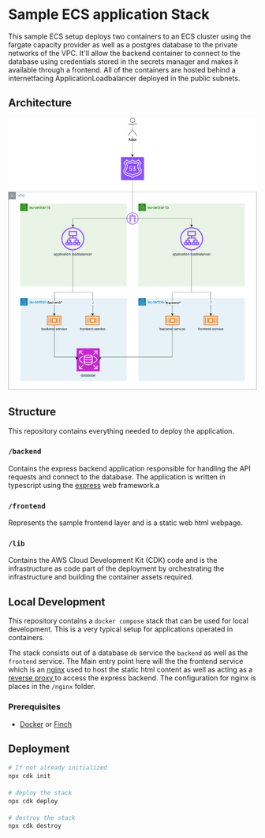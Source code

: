 # Sample ECS application Stack

This sample ECS setup deploys two containers to an ECS cluster using the fargate capacity provider as well as a postgres database to the private networks of the VPC.
It'll allow the backend container to connect to the database using credentials stored in the secrets manager and makes it available through a frontend. All of the containers are hosted behind a internetfacing ApplicationLoadbalancer deployed in the public subnets.

## Architecture

![Architecture](./docs/lab_arch.png)

## Structure

This repository contains everything needed to deploy the application.


### `/backend`

Contains the express backend application responsible for handling the API requests and connect to the database. The application is written in typescript using the [express](https://expressjs.com/) web framework.a

### `/frontend`

Represents the sample frontend layer and is a static web html webpage.

### `/lib`

Contains the AWS Cloud Development Kit (CDK) code and is the infrastructure as code part of the deployment by orchestrating the infrastructure and building the container assets required.

## Local Development

This repository contains a `docker compose` stack that can be used for local development. This is a very typical setup for applications operated in containers.

The stack consists out of a database `db` service the `backend` as well as the `frontend` service. The Main entry point here will the the frontend service which is an [nginx](https://nginx.org/) used to host the static html content as well as acting as a [reverse proxy ](https://en.wikipedia.org/wiki/Reverse_proxy) to access the express backend. The configuration for nginx is places in the `/nginx` folder.

### Prerequisites

- [Docker](https://www.docker.com/) or [Finch](https://github.com/runfinch/finch)

## Deployment

```bash
# If not already initialized
npx cdk init

# deploy the stack
npx cdk deploy

# destroy the stack
npx cdk destroy
```
